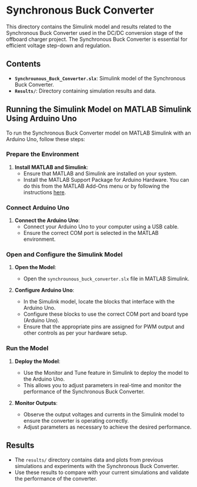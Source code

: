 # Synchronous Buck Converter

This directory contains the Simulink model and results related to the Synchronous Buck Converter used in the DC/DC conversion stage of the offboard charger project. The Synchronous Buck Converter is essential for efficient voltage step-down and regulation.

## Contents

- **`Synchrounous_Buck_Converter.slx`**: Simulink model of the Synchronous Buck Converter.
- **`Results/`**: Directory containing simulation results and data.

## Running the Simulink Model on MATLAB Simulink Using Arduino Uno

To run the Synchronous Buck Converter model on MATLAB Simulink with an Arduino Uno, follow these steps:

### Prepare the Environment

1. **Install MATLAB and Simulink**:
   - Ensure that MATLAB and Simulink are installed on your system.
   - Install the MATLAB Support Package for Arduino Hardware. You can do this from the MATLAB Add-Ons menu or by following the instructions [here](https://www.mathworks.com/hardware-support/arduino-matlab.html).

### Connect Arduino Uno

1. **Connect the Arduino Uno**:
   - Connect your Arduino Uno to your computer using a USB cable.
   - Ensure the correct COM port is selected in the MATLAB environment.

### Open and Configure the Simulink Model

1. **Open the Model**:
   - Open the `synchrounous_buck_converter.slx` file in MATLAB Simulink.

2. **Configure Arduino Uno**:
   - In the Simulink model, locate the blocks that interface with the Arduino Uno.
   - Configure these blocks to use the correct COM port and board type (Arduino Uno).
   - Ensure that the appropriate pins are assigned for PWM output and other controls as per your hardware setup.

### Run the Model

1. **Deploy the Model**:
   - Use the Monitor and Tune feature in Simulink to deploy the model to the Arduino Uno.
   - This allows you to adjust parameters in real-time and monitor the performance of the Synchronous Buck Converter.

2. **Monitor Outputs**:
   - Observe the output voltages and currents in the Simulink model to ensure the converter is operating correctly.
   - Adjust parameters as necessary to achieve the desired performance.

## Results

- The `results/` directory contains data and plots from previous simulations and experiments with the Synchronous Buck Converter.
- Use these results to compare with your current simulations and validate the performance of the converter.
